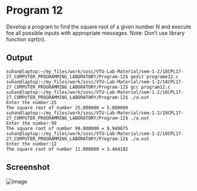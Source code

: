 # Program 12

Develop a program to find the square root of a given number N and execute foe all possible inputs with appropriate messages. Note: Don’t use library function sqrt(n).

## Output

```shell
suhan@laptop:~/my_files/work/sosc/VTU-Lab-Material/sem-1-2/18CPL17-27_COMPUTER_PROGRAMMING_LABORATORY/Program-12$ gedit programe12.c
suhan@laptop:~/my_files/work/sosc/VTU-Lab-Material/sem-1-2/18CPL17-27_COMPUTER_PROGRAMMING_LABORATORY/Program-12$ gcc program12.c
suhan@laptop:~/my_files/work/sosc/VTU-Lab-Material/sem-1-2/18CPL17-27_COMPUTER_PROGRAMMING_LABORATORY/Program-12$ ./a.out
Enter the number:25
The square root of number 25.000000 = 5.000000
suhan@laptop:~/my_files/work/sosc/VTU-Lab-Material/sem-1-2/18CPL17-27_COMPUTER_PROGRAMMING_LABORATORY/Program-12$ ./a.out
Enter the number:99
The square root of number 99.000000 = 9.949875
suhan@laptop:~/my_files/work/sosc/VTU-Lab-Material/sem-1-2/18CPL17-27_COMPUTER_PROGRAMMING_LABORATORY/Program-12$ ./a.out
Enter the number:12
The square root of number 12.000000 = 3.464102
```

## Screenshot
![image](https://user-images.githubusercontent.com/44167922/50125916-ca0e6d00-0290-11e9-912d-1e94608acb11.png)
